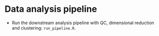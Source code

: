 # Data analysis pipeline

- Run the downstream analysis pipeline with QC, dimensional reduction and clustering: `run_pipeline.R`. 

